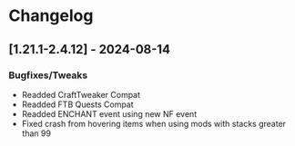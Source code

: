 # Changelog

## [1.21.1-2.4.12] - 2024-08-14
### Bugfixes/Tweaks
- Readded CraftTweaker Compat
- Readded FTB Quests Compat
- Readded ENCHANT event using new NF event
- Fixed crash from hovering items when using mods with stacks greater than 99

